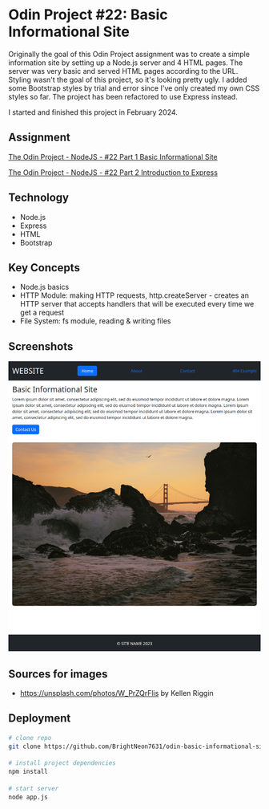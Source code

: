# Odin Project #22: Basic Informational Site

Originally the goal of this Odin Project assignment was to create a simple information site by setting up a Node.js server and 4 HTML pages. The server was very basic and served HTML pages according to the URL. Styling wasn't the goal of this project, so it's looking pretty ugly. I added some Bootstrap styles by trial and error since I've only created my own CSS styles so far. The project has been refactored to use Express instead.

I started and finished this project in February 2024.

## Assignment

[The Odin Project - NodeJS - #22 Part 1 Basic Informational Site](https://www.theodinproject.com/lessons/nodejs-basic-informational-site)

[The Odin Project - NodeJS - #22 Part 2 Introduction to Express](https://www.theodinproject.com/lessons/node-path-nodejs-introduction-to-express#assignment)

## Technology

- Node.js
- Express
- HTML
- Bootstrap

## Key Concepts

- Node.js basics
- HTTP Module: making HTTP requests, http.createServer - creates an HTTP server that accepts handlers that will be executed every time we get a request
- File System: fs module, reading & writing files

## Screenshots

![Desktop Screenshot](screenshots/desktop.png)

## Sources for images

- https://unsplash.com/photos/W_PrZQrFlis by Kellen Riggin

## Deployment

```bash
# clone repo
git clone https://github.com/BrightNeon7631/odin-basic-informational-site.git

# install project dependencies
npm install

# start server
node app.js
```
